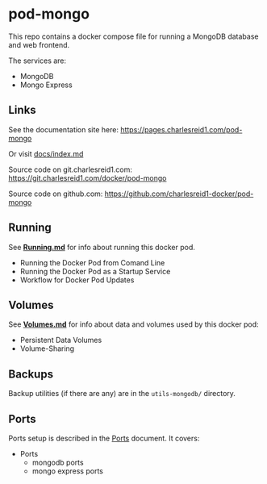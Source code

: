 # pod-mongo

This repo contains a docker compose file 
for running a MongoDB database and web frontend.

The services are:

* MongoDB
* Mongo Express

## Links

See the documentation site here: <https://pages.charlesreid1.com/pod-mongo>

Or visit [docs/index.md](/docs/index.md)

Source code on git.charlesreid1.com: <https://git.charlesreid1.com/docker/pod-mongo>

Source code on github.com: <https://github.com/charlesreid1-docker/pod-mongo>

## Running

See **[Running.md](docs/Running.md)** for info about running this docker pod.

* Running the Docker Pod from Comand Line
* Running the Docker Pod as a Startup Service
* Workflow for Docker Pod Updates

## Volumes

See **[Volumes.md](docs/Volumes.md)** for info about data and volumes 
used by this docker pod:

* Persistent Data Volumes
* Volume-Sharing

## Backups

Backup utilities (if there are any) are in the `utils-mongodb/` directory.

## Ports

Ports setup is described in the [Ports](docs/Ports.md) document. 
It covers:

* Ports
    * mongodb ports
    * mongo express ports


